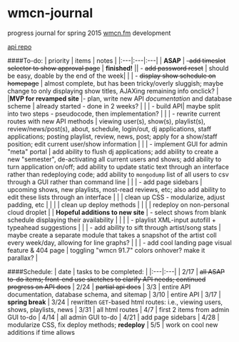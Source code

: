 # wmcn-journal

progress journal for spring 2015 [wmcn.fm](http://www.wmcn.fm) development

[api repo](https://github.com/wmcn-fm/wmcn-api)

####To-do:
| priority | items | notes |
|:---|:---|:---|
| **ASAP** | ~~-add timeslot selector to show approval page~~ | **finished!**
|| - ~~add password reset~~ | should be easy, doable by the end of the week|
| | - ~~display show schedule on homepage~~ | almost complete, but has been tricky/overly sluggish; maybe change to only displaying show titles, AJAXing remaining info onclick? |
|**MVP for revamped site** |- plan, write new API *documentation* and database scheme | already started - done in 2 weeks? | 
| | - build API| maybe split into two steps - pseudocode, then implementation? |
| | - rewrite current routes with new API methods | viewing user(s), show(s), playlist(s), review/news/post(s), about, schedule, login/out, dj applications, staff applications; posting playlist, review, news, post; apply for a show/staff position; edit current user/show information |
| | - implement GUI for admin "meta" portal | add ability to flush dj applications; add ability to create a new "semester", de-activating all current users and shows; add ability to turn application on/off; add ability to update static text through an interface rather than redeploying code; add ability to `mongodump` list of all users to csv through a GUI rather than command line |
| | - add page sidebars | upcoming shows, new playlists, most-read reviews, etc; also add ability to edit these lists through an interface |
| | clean up CSS - modularize, adjust padding, etc | |
| | clean up deploy methods | |
| | redeploy on non-personal cloud droplet |
| **Hopeful additions to new site** | - select shows from blank schedule displaying their availability | |
| | - playlist XML-input autofill + typeahead suggestions |
| | - add ability to sift through artist/song stats | maybe create a separate module that takes a snapshot of the artist coll every week/day, allowing for line graphs? |
| | - add cool landing page visual feature & 404 page | toggling "wmcn 91.7" colors onhover? make it parallax? |

####Schedule:
| date | tasks to be completed: |
|:---|:---|
| 2/17 | ~~all ASAP to-do items; front-end use sketches to clarify API needs; continued progress on API docs~~
| 2/24 | ~~partial api docs~~
| 3/3 | entire API documentation, database schema, and sitemap
| 3/10 | entire API
| 3/17 | **spring break**
| 3/24 | rewritten `GET`-based html routes: i.e., viewing users, shows, playlists, news
| 3/31 | all html routes
| 4/7 | first 2 items from admin GUI to-do
| 4/14 | all admin GUI to-do
| 4/21 | add page sidebars
| 4/28 | modularize CSS, fix deploy methods; **redeploy**
| 5/5 | work on cool new additions if time allows
